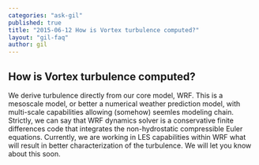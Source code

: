 ```yaml
---
categories: "ask-gil"
published: true
title: "2015-06-12 How is Vortex turbulence computed?"
layout: "gil-faq"
author: gil
---
```



## How is Vortex turbulence computed?

We derive turbulence directly from our core model, WRF. This is a mesoscale model, or better a numerical weather prediction model, with multi-scale capabilities allowing (somehow) seemles modeling chain. Strictly, we can say that WRF dynamics solver is a conservative finite differences code that integrates the non-hydrostatic compressible Euler equations. Currently, we are working in LES capabilities within WRF what will result in better characterization of the turbulence. We will let you know about this soon.
